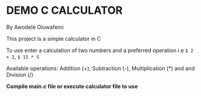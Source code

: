 # DEMO C CALCULATOR
By Awodele Oluwafemi

This project is a simple calculator in C

To use enter a calculation of two numbers and a preferred operation
i.e `$ 2 + 2`, `$ 15 * 5`

Available operations: Addition (+), Subtraction (-), Multiplication (*) and
					  and Division (/)

**Compile main.c file or execute calculator file to use**
